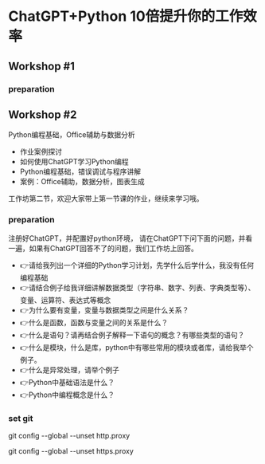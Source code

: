 # ChatGPT+Python 10倍提升你的工作效率

## Workshop #1


### preparation

## Workshop #2
Python编程基础，Office辅助与数据分析

- 作业案例探讨
- 如何使用ChatGPT学习Python编程
- Python编程基础，错误调试与程序讲解
- 案例：Office辅助，数据分析，图表生成

工作坊第二节，欢迎大家带上第一节课的作业，继续来学习哦。

### preparation

注册好ChatGPT，并配置好python环境， 请在ChatGPT下问下面的问题，并看一遍，如果有ChatGPT回答不了的问题，我们工作坊上回答。

- 👉请给我列出一个详细的Python学习计划，先学什么后学什么，我没有任何编程基础
- 👉请结合例子给我详细讲解数据类型（字符串、数字、列表、字典类型等）、变量、运算符、表达式等概念
- 👉为什么要有变量，变量与数据类型之间是什么关系？
- 👉什么是函数，函数与变量之间的关系是什么？
- 👉什么是语句？请再结合例子解释一下语句的概念？有哪些类型的语句？
- 👉什么是模块，什么是库，python中有哪些常用的模块或者库，请给我举个例子。
- 👉什么是异常处理，请举个例子
- 👉Python中基础语法是什么？
- 👉Python中编程概念是什么？

### set git

git config --global --unset http.proxy

git config --global --unset https.proxy
